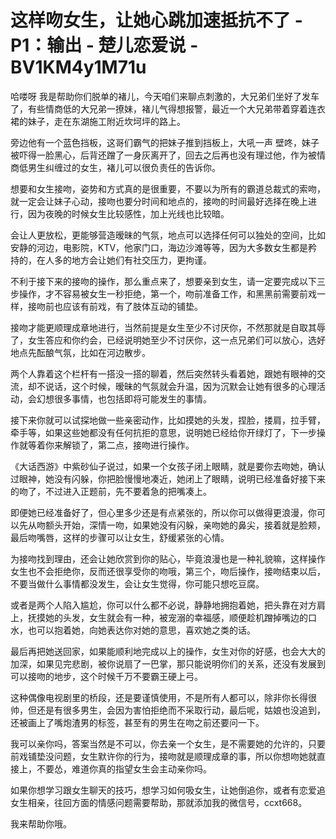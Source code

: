 # 这样吻女生，让她心跳加速抵抗不了 - P1：输出 - 楚儿恋爱说 - BV1KM4y1M71u

哈喽呀 我是帮助你们脱单的褚儿，今天咱们来聊点刺激的，大兄弟们坐好了发车了，有些情商低的大兄弟一撩妹，褚儿气得想报警，最近一个大兄弟带着穿着连衣裙的妹子，走在东湖施工附近坎坷坪的路上。

旁边他有一个蓝色挡板，这哥们霸气的把妹子推到挡板上，大吼一声 壁咚，妹子被吓得一脸黑心，后背还蹭了一身灰离开了，回去之后再也没有理过他，作为被情商低男生纠缠过的女生，褚儿可以很负责任的告诉你。

想要和女生接吻，姿势和方式真的是很重要，不要以为所有的霸道总裁式的索吻，就一定会让妹子心动，接吻也要分时间和地点的，接吻的时间最好选择在晚上进行，因为夜晚的时候女生比较感性，加上光线也比较暗。

会让人更放松，更能够营造暧昧的气氛，地点可以选择任何可以独处的空间，比如安静的河边，电影院，KTV，他家门口，海边沙滩等等，因为大多数女生都是矜持的，在人多的地方会让她们有社交压力，更拘谨。

不利于接下来的接吻的操作，那么重点来了，想要亲到女生，请一定要完成以下三步操作，才不容易被女生一秒拒绝，第一个，吻前准备工作，和黑黑前需要前戏一样，接吻前也应该有前戏，有了肢体互动的铺垫。

接吻才能更顺理成章地进行，当然前提是女生至少不讨厌你，不然那就是自取其辱了，女生答应和你约会，已经说明她至少不讨厌你，这一点兄弟们可以放心，选好地点先酝酿气氛，比如在河边散步。

两个人靠着这个栏杆有一搭没一搭的聊着，然后突然转头看着她，跟她有眼神的交流，却不说话，这个时候，暧昧的气氛就会升温，因为沉默会让她有很多的心理活动，会幻想很多事情，也包括即将可能发生的事情。

接下来你就可以试探地做一些亲密动作，比如摸她的头发，捏脸，搂肩，拉手臂，牵手等，如果这些她都没有任何抗拒的意思，说明她已经给你开绿灯了，下一步操作就等着你来解锁了，第二点，接吻进行操作。

《大话西游》中紫砂仙子说过，如果一个女孩子闭上眼睛，就是要你去吻她，确认过眼神，她没有闪躲，你把脸慢慢地凑近，她闭上了眼睛，说明已经准备好接下来的吻了，不过进入正题前，先不要着急的把嘴凑上。

即便她已经准备好了，但心里多少还是有点紧张的，所以你可以做得更浪漫，你可以先从吻额头开始，深情一吻，如果她没有闪躲，亲吻她的鼻尖，接着就是脸颊，最后吻嘴唇，这样的步骤可以让女生，舒缓紧张的心情。

为接吻找到理由，还会让她欣赏到你的贴心，毕竟浪漫也是一种礼貌嘛，这样操作女生也不会拒绝你，反而还很享受你的吻哦，第三个，吻后操作，接吻结束以后，不要当做什么事情都没发生，会让女生觉得，你可能只想吃豆腐。

或者是两个人陷入尴尬，你可以什么都不必说，静静地拥抱着她，把头靠在对方肩上，抚摸她的头发，女生就会有一种，被宠溺的幸福感，顺便趁机蹭掉嘴边的口水，也可以抱着她，向她表达你对她的意思，喜欢她之类的话。

最后再把她送回家，如果能顺利地完成以上的操作，女生对你的好感，也会大大的加深，如果见完悲剧，被你说扇了一巴掌，那只能说明你们的关系，还没有发展到可以接吻的地步，这个时候千万不要霸王硬上弓。

这种偶像电视剧里的桥段，还是要谨慎使用，不是所有人都可以，除非你长得很帅，但还是有很多男生，会因为害怕拒绝而不采取行动，最后呢，姑娘也没追到，还被画上了嘴炮渣男的标签，甚至有的男生在吻之前还要问一下。

我可以亲你吗，答案当然是不可以，你去亲一个女生，是不需要她的允许的，只要前戏铺垫没问题，女生默许你的行为，接吻就是顺理成章的事，所以你想吻她就直接上，不要怂，难道你真的指望女生会主动亲你吗。

如果你想学习跟女生聊天的技巧，想学习如何吸女生，让她倒追你，或者有恋爱追女生相亲，往回方面的情感问题需要帮助，那就添加我的微信号，ccxt668。

我来帮助你哦。